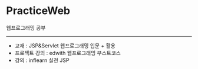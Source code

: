 # PracticeWeb
웹프로그래밍 공부
<hr>
<ul>
<li>교재 : JSP&Servlet 웹프로그래밍 입문 + 활용</li>
<li>프로젝트 강의 : edwith 웹프로그래밍 부스트코스</li>
<li>강의 : inflearn 실전 JSP</li>
</ul>
